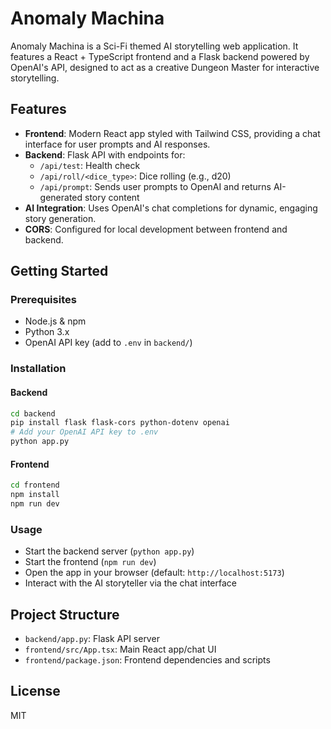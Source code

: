 # Anomaly Machina

Anomaly Machina is a Sci-Fi themed AI storytelling web application. It features a React + TypeScript frontend and a Flask backend powered by OpenAI's API, designed to act as a creative Dungeon Master for interactive storytelling.

## Features

- **Frontend**: Modern React app styled with Tailwind CSS, providing a chat interface for user prompts and AI responses.
- **Backend**: Flask API with endpoints for:
  - `/api/test`: Health check
  - `/api/roll/<dice_type>`: Dice rolling (e.g., d20)
  - `/api/prompt`: Sends user prompts to OpenAI and returns AI-generated story content
- **AI Integration**: Uses OpenAI's chat completions for dynamic, engaging story generation.
- **CORS**: Configured for local development between frontend and backend.

## Getting Started

### Prerequisites

- Node.js & npm
- Python 3.x
- OpenAI API key (add to `.env` in `backend/`)

### Installation

#### Backend

```bash
cd backend
pip install flask flask-cors python-dotenv openai
# Add your OpenAI API key to .env
python app.py
```

#### Frontend

```bash
cd frontend
npm install
npm run dev
```

### Usage

- Start the backend server (`python app.py`)
- Start the frontend (`npm run dev`)
- Open the app in your browser (default: `http://localhost:5173`)
- Interact with the AI storyteller via the chat interface

## Project Structure

- `backend/app.py`: Flask API server
- `frontend/src/App.tsx`: Main React app/chat UI
- `frontend/package.json`: Frontend dependencies and scripts

## License

MIT
